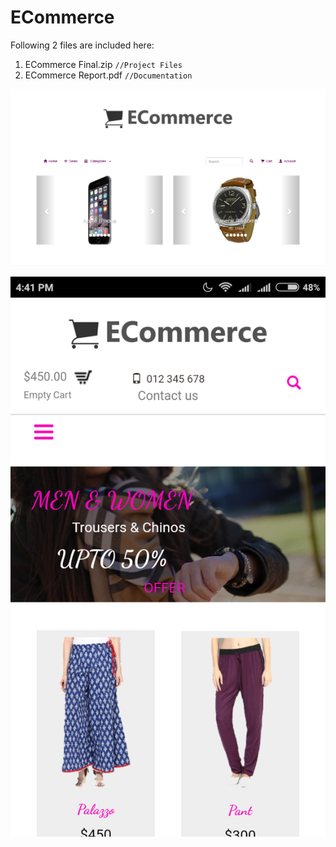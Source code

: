 # ECommerce
Following 2 files are included here:
1. ECommerce Final.zip          `//Project Files`
2. ECommerce Report.pdf         `//Documentation`

![Screenshot1](homepage.png)


![Screenshot2](image19.png)
